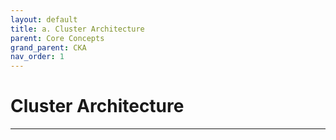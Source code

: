 ```yaml
---
layout: default
title: a. Cluster Architecture
parent: Core Concepts
grand_parent: CKA
nav_order: 1
---
```


# Cluster Architecture


---
